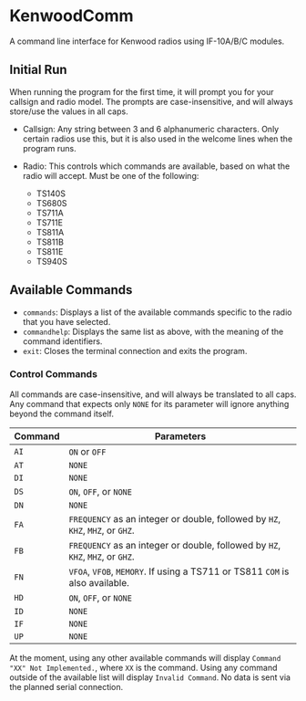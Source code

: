 # KenwoodComm

A command line interface for Kenwood radios using IF-10A/B/C modules.

## Initial Run

When running the program for the first time, it will prompt you for your callsign and radio model. The prompts are case-insensitive, and will always store/use the values in all caps.

- Callsign: Any string between 3 and 6 alphanumeric characters. Only certain radios use this, but it is also used in the welcome lines when the program runs.

- Radio: This controls which commands are available, based on what the radio will accept. Must be one of the following:
  - TS140S
  - TS680S
  - TS711A
  - TS711E
  - TS811A
  - TS811B
  - TS811E
  - TS940S

## Available Commands

- `commands`: Displays a list of the available commands specific to the radio that you have selected.
- `commandhelp`: Displays the same list as above, with the meaning of the command identifiers.
- `exit`: Closes the terminal connection and exits the program.

### Control Commands

All commands are case-insensitive, and will always be translated to all caps.
Any command that expects only `NONE` for its parameter will ignore anything beyond the command itself.

| Command | Parameters                                                                     |
| ------- | ------------------------------------------------------------------------------ |
| `AI`    | `ON` or `OFF`                                                                  |
| `AT`    | `NONE`                                                                         |
| `DI`    | `NONE`                                                                         |
| `DS`    | `ON`, `OFF`, or `NONE`                                                         |
| `DN`    | `NONE`                                                                         |
| `FA`    | `FREQUENCY` as an integer or double, followed by `HZ`, `KHZ`, `MHZ`, or `GHZ`. |
| `FB`    | `FREQUENCY` as an integer or double, followed by `HZ`, `KHZ`, `MHZ`, or `GHZ`. |
| `FN`    | `VFOA`, `VFOB`, `MEMORY`. If using a TS711 or TS811 `COM` is also available.   |
| `HD`    | `ON`, `OFF`, or `NONE`                                                         |
| `ID`    | `NONE`                                                                         |
| `IF`    | `NONE`                                                                         |
| `UP`    | `NONE`                                                                         |

At the moment, using any other available commands will display `Command "XX" Not Implemented.`, where `XX` is the command.
Using any command outside of the available list will display `Invalid Command`.
No data is sent via the planned serial connection.
